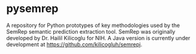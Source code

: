 # pysemrep
A repository for Python prototypes of key methodologies used by the SemRep semantic prediction extraction tool. SemRep was originally developed by Dr. Hailil Kilicoglu for NIH. A Java version is currently under development at https://github.com/kilicogluh/semrepj.
